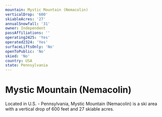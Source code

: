 ```yaml
---
mountain: Mystic Mountain (Nemacolin)
verticalDrop: '600'
skiableAcres: '27'
annualSnowfall: '31'
owner: Independent
passAffiliations: ''
operating2425: 'Yes'
operated2324: 'Yes'
surfaceLiftsOnly: 'No'
openToPublic: 'No'
skied: 'No'
country: USA
state: Pennsylvania
---
```


# Mystic Mountain (Nemacolin)

Located in U.S. - Pennsylvania, Mystic Mountain (Nemacolin) is a ski area with a vertical drop of 600 feet and 27 skiable acres.
